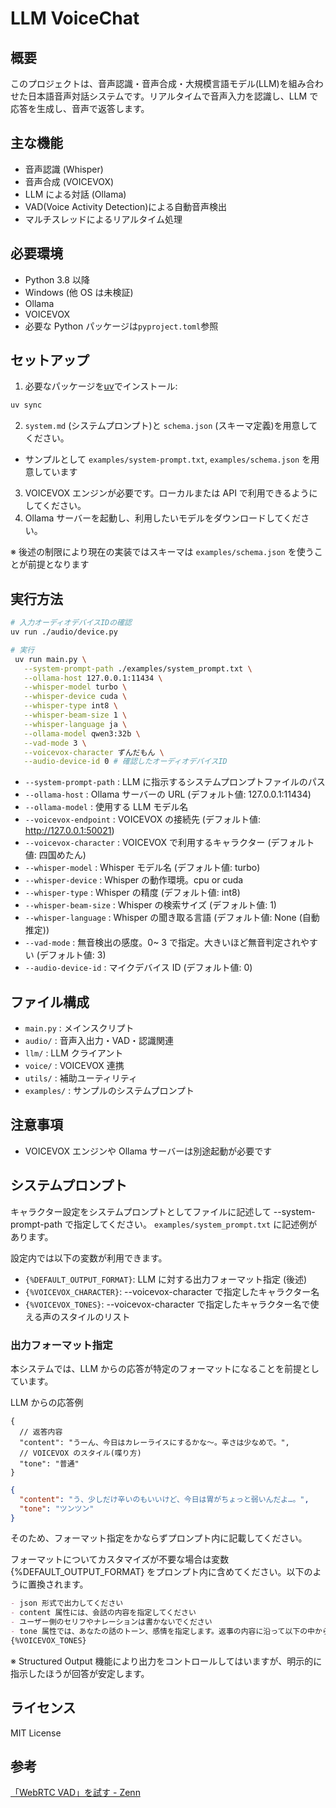 # LLM VoiceChat

## 概要

このプロジェクトは、音声認識・音声合成・大規模言語モデル(LLM)を組み合わせた日本語音声対話システムです。リアルタイムで音声入力を認識し、LLM で応答を生成し、音声で返答します。

## 主な機能

- 音声認識 (Whisper)
- 音声合成 (VOICEVOX)
- LLM による対話 (Ollama)
- VAD(Voice Activity Detection)による自動音声検出
- マルチスレッドによるリアルタイム処理

## 必要環境

- Python 3.8 以降
- Windows (他 OS は未検証)
- Ollama
- VOICEVOX
- 必要な Python パッケージは`pyproject.toml`参照

## セットアップ

1. 必要なパッケージを[uv](https://github.com/astral-sh/uv)でインストール:

```sh
uv sync
```

2. `system.md` (システムプロンプト)と `schema.json` (スキーマ定義)を用意してください。

- サンプルとして `examples/system-prompt.txt`, `examples/schema.json` を用意しています

3. VOICEVOX エンジンが必要です。ローカルまたは API で利用できるようにしてください。
4. Ollama サーバーを起動し、利用したいモデルをダウンロードしてください。

※ 後述の制限により現在の実装ではスキーマは `examples/schema.json` を使うことが前提となります

## 実行方法

```sh
# 入力オーディオデバイスIDの確認
uv run ./audio/device.py

# 実行
 uv run main.py \
   --system-prompt-path ./examples/system_prompt.txt \
   --ollama-host 127.0.0.1:11434 \
   --whisper-model turbo \
   --whisper-device cuda \
   --whisper-type int8 \
   --whisper-beam-size 1 \
   --whisper-language ja \
   --ollama-model qwen3:32b \
   --vad-mode 3 \
   --voicevox-character ずんだもん \
   --audio-device-id 0 # 確認したオーディオデバイスID
```

- `--system-prompt-path` : LLM に指示するシステムプロンプトファイルのパス
- `--ollama-host` : Ollama サーバーの URL (デフォルト値: 127.0.0.1:11434)
- `--ollama-model` : 使用する LLM モデル名
- `--voicevox-endpoint` : VOICEVOX の接続先 (デフォルト値: http://127.0.0.1:50021)
- `--voicevox-character` : VOICEVOX で利用するキャラクター (デフォルト値: 四国めたん)
- `--whisper-model` : Whisper モデル名 (デフォルト値: turbo)
- `--whisper-device` : Whisper の動作環境。cpu or cuda
- `--whisper-type` : Whisper の精度 (デフォルト値: int8)
- `--whisper-beam-size` : Whisper の検索サイズ (デフォルト値: 1)
- `--whisper-language` : Whisper の聞き取る言語 (デフォルト値: None (自動推定))
- `--vad-mode` : 無音検出の感度。0~ 3 で指定。大きいほど無音判定されやすい (デフォルト値: 3)
- `--audio-device-id` : マイクデバイス ID (デフォルト値: 0)

## ファイル構成

- `main.py` : メインスクリプト
- `audio/` : 音声入出力・VAD・認識関連
- `llm/` : LLM クライアント
- `voice/` : VOICEVOX 連携
- `utils/` : 補助ユーティリティ
- `examples/` : サンプルのシステムプロンプト

## 注意事項

- VOICEVOX エンジンや Ollama サーバーは別途起動が必要です

## システムプロンプト

キャラクター設定をシステムプロンプトとしてファイルに記述して --system-prompt-path で指定してください。
`examples/system_prompt.txt` に記述例があります。

設定内では以下の変数が利用できます。

- `{%DEFAULT_OUTPUT_FORMAT}`: LLM に対する出力フォーマット指定 (後述)
- `{%VOICEVOX_CHARACTER}`: --voicevox-character で指定したキャラクター名
- `{%VOICEVOX_TONES}`: --voicevox-character で指定したキャラクター名で使える声のスタイルのリスト

### 出力フォーマット指定

本システムでは、LLM からの応答が特定のフォーマットになることを前提としています。

LLM からの応答例

```jsonc
{
  // 返答内容
  "content": "うーん、今日はカレーライスにするかな～。辛さは少なめで。",
  // VOICEVOX のスタイル(喋り方)
  "tone": "普通"
}
```

```json
{
  "content": "う、少しだけ辛いのもいいけど、今日は胃がちょっと弱いんだよ…。",
  "tone": "ツンツン"
}
```

そのため、フォーマット指定をかならずプロンプト内に記載してください。

フォーマットについてカスタマイズが不要な場合は変数 {%DEFAULT_OUTPUT_FORMAT} をプロンプト内に含めてください。以下のように置換されます。

```markdown
- json 形式で出力してください
- content 属性には、会話の内容を指定してください
- ユーザー側のセリフやナレーションは書かないでください
- tone 属性では、あなたの話のトーン、感情を指定します。返事の内容に沿って以下の中から選んでください
{%VOICEVOX_TONES}
```

※ Structured Output 機能により出力をコントロールしてはいますが、明示的に指示したほうが回答が安定します。

## ライセンス

MIT License

## 参考

[「WebRTC VAD」を試す - Zenn](https://zenn.dev/kun432/scraps/ec4666f467832c)
